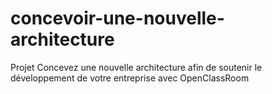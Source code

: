 # concevoir-une-nouvelle-architecture
Projet Concevez une nouvelle architecture afin de soutenir le développement de votre entreprise avec OpenClassRoom
